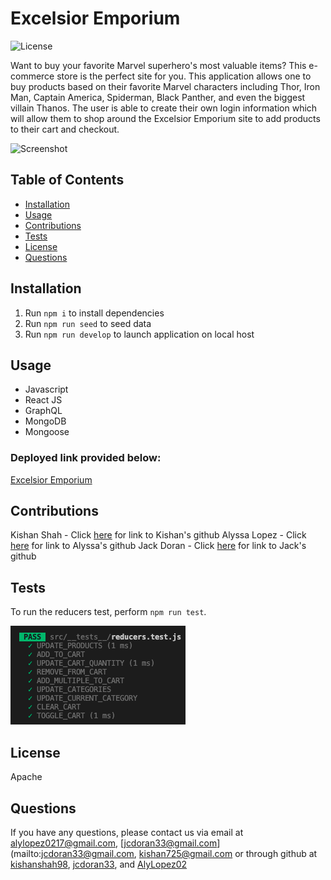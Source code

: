 # Excelsior Emporium

![License](https://img.shields.io/badge/license-Apache-green.png)

Want to buy your favorite Marvel superhero's most valuable items? This e-commerce store is the perfect site for you. This application allows one to buy products based on their favorite Marvel characters including Thor, Iron Man, Captain America, Spiderman, Black Panther, and even the biggest villain Thanos. The user is able to create their own login information which will allow them to shop around the Excelsior Emporium site to add products to their cart and checkout. 

![Screenshot]()

## Table of Contents
* [Installation](#installation)
* [Usage](#usage)
* [Contributions](#contributions)
* [Tests](#tests)
* [License](#license)
* [Questions](#questions)

## Installation
1. Run `npm i` to install dependencies
2. Run `npm run seed` to seed data
3. Run `npm run develop` to launch application on local host

## Usage
- Javascript
- React JS
- GraphQL
- MongoDB
- Mongoose

### Deployed link provided below:
[Excelsior Emporium](https://excelsior-emporium-jcd.herokuapp.com/)

## Contributions
Kishan Shah - Click [here](https://github.com/kishanshah98) for link to Kishan's github
Alyssa Lopez - Click [here](https://github.com/AlyLopez02) for link to Alyssa's github
Jack Doran - Click [here](https://github.com/jcdoran33) for link to Jack's github

## Tests
To run the reducers test, perform `npm run test`.

![Screenshot](./client/src/images/tests.png)

## License
Apache

## Questions
If you have any questions, please contact us via email at [alylopez0217@gmail.com](mailto:alylopez0217@gmail.com), [jcdoran33@gmail.com](mailto:jcdoran33@gmail.com, [kishan725@gmail.com](mailto:kishan725@gmail.com) or through github at [kishanshah98](https://github.com/kishanshah98), [jcdoran33](https://github.com/jcdoran33), and [AlyLopez02](https://github.com/AlyLopez02)
